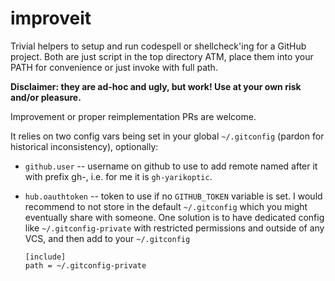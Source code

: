 # improveit

Trivial helpers to setup and run codespell or shellcheck'ing  for a GitHub project.
Both are just script in the top directory ATM, place them into your PATH for convenience
or just invoke with full path.

**Disclaimer: they are ad-hoc and ugly, but work!  Use at your own risk and/or pleasure.**

Improvement or proper reimplementation PRs are welcome.

It relies on two config vars being set in your global `~/.gitconfig` (pardon
for historical inconsistency), optionally:

- `github.user` -- username on github to use to add remote named after it
  with prefix gh-, i.e. for me it is `gh-yarikoptic`.

- `hub.oauthtoken` -- token to use if no `GITHUB_TOKEN` variable is set.
  I would recommend to not store in the default `~/.gitconfig` which you 
  might eventually share with someone.  One solution is to have dedicated
  config like `~/.gitconfig-private` with restricted permissions and outside 
  of any VCS, and then add to your `~/.gitconfig`

      [include]
      path = ~/.gitconfig-private


